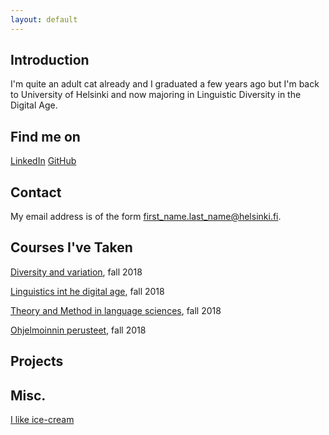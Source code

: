 ```yaml
---
layout: default
---
```


## Introduction

I'm quite an adult cat already and I graduated a few years ago but I'm 
back to University of Helsinki and now majoring in Linguistic Diversity 
in the Digital Age. 

## Find me on

[LinkedIn](https://www.linkedin.com/in/elena-china-kolehmainen-958673143/) 
[GitHub](https://github.com/Finitelanor)

## Contact

My email address is of the form first_name.last_name@helsinki.fi. 

## Courses I've Taken

[Diversity and 
variation](https://courses.helsinki.fi/en/lda-3102/124898249), fall 2018

[Linguistics int he 
digital age](https://courses.helsinki.fi/en/lda-3103/125889569), fall 
2018

[Theory and Method 
in language 
sciences](https://courses.helsinki.fi/en/lda-3101/124884457), fall
2018

[Ohjelmoinnin 
perusteet](https://courses.helsinki.fi/en/tkt10002/124961724), fall
2018

## Projects

## Misc. 

[I like 
ice-cream](https://www.google.com/search?client=safari&rls=en&q=ice-cream+wikipedia&ie=UTF-8&oe=UTF-8) 
